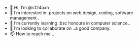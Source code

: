 - 👋 Hi, I’m @s124uxh
- 👀 I’m interested in .projects on web design, coding, software management..
- 🌱 I’m currently learning .bsc honours in computer science..
- 💞️ I’m looking to collaborate on ..a good company.
- 📫 How to reach me ...

<!---
s124uxh/s124uxh is a ✨ special ✨ repository because its `README.md` (this file) appears on your GitHub profile.
You can click the Preview link to take a look at your changes.
--->
